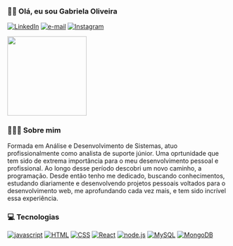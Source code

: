 ### 👩🏻 Olá, eu sou Gabriela Oliveira

[![LinkedIn](https://img.shields.io/badge/LinkedIn-0077B5?style=for-the-badge&logo=linkedin&logoColor=white)]()  [![e-mail](https://img.shields.io/badge/Gmail-D14836?style=for-the-badge&logo=gmail&logoColor=white)]()  [![Instagram](https://img.shields.io/badge/Instagram-E4405F?style=for-the-badge&logo=instagram&logoColor=white)]()

<div>
<img height="180em" src="https://github-readme-stats.vercel.app/api?username=gabrielaoliveirar&show_icons=true&theme=tokyonigth"/>
<div>

### 👩🏻‍💻 Sobre mim

Formada em Análise e Desenvolvimento de Sistemas, atuo profissionalmente como analista de suporte júnior.
Uma oprtunidade que tem sido de extrema importância para o meu desenvolvimento pessoal e profissional.
Ao longo desse período descobri um novo caminho, a programação. Desde então tenho me dedicado, buscando conhecimentos, estudando diariamente e desenvolvendo projetos pessoais voltados para o desenvolvimento web, me aprofundando cada vez mais, e tem sido incrível essa experiência.

### 💻 Tecnologias

[![javascript](https://img.shields.io/badge/JavaScript-F7DF1E?style=for-the-badge&logo=javascript&logoColor=black)]()  [![HTML](https://img.shields.io/badge/HTML5-E34F26?style=for-the-badge&logo=html5&logoColor=white)]()  [![CSS](https://img.shields.io/badge/CSS3-1572B6?style=for-the-badge&logo=css3&logoColor=white)]()  [![React](https://img.shields.io/badge/React-20232A?style=for-the-badge&logo=react&logoColor=61DAFB)]()  [![node.js](https://img.shields.io/badge/Node.js-43853D?style=for-the-badge&logo=node.js&logoColor=white)]()  [![MySQL](https://img.shields.io/badge/MySQL-00000F?style=for-the-badge&logo=mysql&logoColor=white)]()  [![MongoDB](https://img.shields.io/badge/MongoDB-4EA94B?style=for-the-badge&logo=mongodb&logoColor=white)]()

